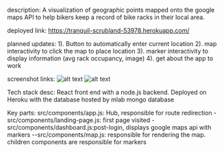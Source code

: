 description: A visualization of geographic points mapped onto the google maps API to help bikers keep a record of bike racks in their local area.

deployed link: https://tranquil-scrubland-53978.herokuapp.com/

planned updates:
1). Button to automatically enter current location
2). map interactivity to click the map to place location
3). marker interactivity to display information (avg rack occupancy, image)
4). get about the app to work

screenshot links:
![alt text](https://i.imgur.com/hhjk1hd.png)
![alt text](https://i.imgur.com/zR0tG08.png)



Tech stack desc: React front end with a node.js backend. Deployed on Heroku with the database hosted by mlab mongo database

Key parts: 
src/components/app.js: Hub, responsible for route redirection
-src/components/landing-page.js: first page visited
-src/components/dashboard.js:post-login, displays google maps api with markers
--src/components/map.js: responsible for rendering the map. children components are responsible for markers
